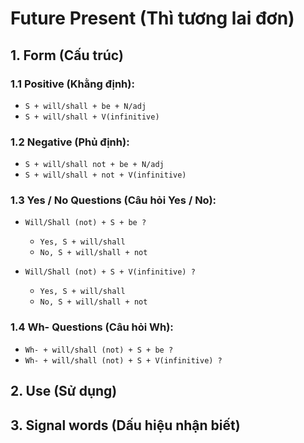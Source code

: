 # Future Present (Thì tương lai đơn)

## 1. Form (Cấu trúc)

### 1.1 Positive (Khằng định):
- `S + will/shall + be + N/adj`
- `S + will/shall + V(infinitive)`

### 1.2 Negative (Phủ định):
- `S + will/shall not + be + N/adj`
- `S + will/shall + not + V(infinitive)`

### 1.3 Yes / No Questions (Câu hỏi Yes / No):
- `Will/Shall (not) + S + be ?`
  - `Yes, S + will/shall`
  - `No, S + will/shall + not`

- `Will/Shall (not) + S + V(infinitive) ?`
  - `Yes, S + will/shall`
  - `No, S + will/shall + not`

### 1.4 Wh- Questions (Câu hỏi Wh):
- `Wh- + will/shall (not) + S + be ?`
- `Wh- + will/shall (not) + S + V(infinitive) ?`

## 2. Use (Sử dụng)

## 3. Signal words (Dấu hiệu nhận biết)
